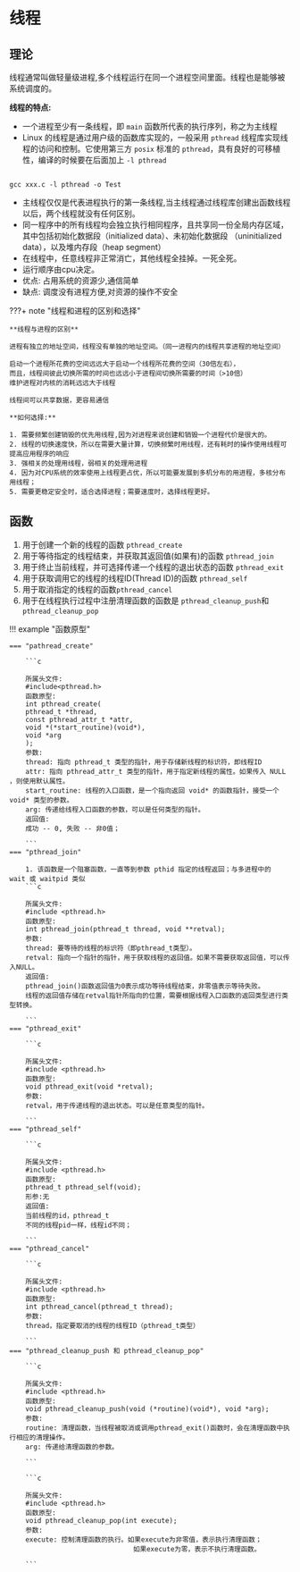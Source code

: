 # 线程

## 理论

线程通常叫做轻量级进程,多个线程运行在同一个进程空间里面。线程也是能够被系统调度的。

**线程的特点:**

* 一个进程至少有一条线程，即 `main` 函数所代表的执行序列，称之为主线程
* Linux 的线程是通过用户级的函数库实现的，一般采用 `pthread` 线程库实现线程的访问和控制。它使用第三方
  `posix` 标准的 `pthread`，具有良好的可移植性，编译的时候要在后面加上  `-l pthread`    

```shell

gcc xxx.c -l pthread -o Test

```

* 主线程仅仅是代表进程执行的第一条线程,当主线程通过线程库创建出函数线程以后，两个线程就没有任何区别。
* 同一程序中的所有线程均会独立执行相同程序，且共享同一份全局内存区域，其中包括初始化数据段（initialized data）、未初始化数据段
（uninitialized data），以及堆内存段（heap segment）
* 在线程中，任意线程非正常消亡，其他线程全挂掉。一死全死。
* 运行顺序由cpu决定。
* 优点: 占用系统的资源少,通信简单
* 缺点: 调度没有进程方便,对资源的操作不安全

???+ note "线程和进程的区别和选择"

    **线程与进程的区别**

	进程有独立的地址空间，线程没有单独的地址空间。（同一进程内的线程共享进程的地址空间）
    
    启动一个进程所花费的空间远远大于启动一个线程所花费的空间（30倍左右），
    而且，线程间彼此切换所需的时间也远远小于进程间切换所需要的时间（>10倍）
	维护进程对内核的消耗远远大于线程

	线程间可以共享数据，更容易通信

    **如何选择:**

	1. 需要频繁创建销毁的优先用线程,因为对进程来说创建和销毁一个进程代价是很大的。
	2. 线程的切换速度快，所以在需要大量计算，切换频繁时用线程，还有耗时的操作使用线程可提高应用程序的响应
	3. 强相关的处理用线程，弱相关的处理用进程
	4. 因为对CPU系统的效率使用上线程更占优，所以可能要发展到多机分布的用进程，多核分布用线程；
	5. 需要更稳定安全时，适合选择进程；需要速度时，选择线程更好。

## 函数

1. 用于创建一个新的线程的函数 `pthread_create`
2. 用于等待指定的线程结束，并获取其返回值(如果有)的函数 `pthread_join`
3. 用于终止当前线程，并可选择传递一个线程的退出状态的函数 `pthread_exit`
4. 用于获取调用它的线程的线程ID(Thread ID)的函数 `pthread_self`
5. 用于取消指定的线程的函数`pthread_cancel`
6. 用于在线程执行过程中注册清理函数的函数是 `pthread_cleanup_push`和`pthread_cleanup_pop`

!!! example "函数原型"

    === "pathread_create"

        ```c

        所属头文件:
        #include<pthread.h>
        函数原型:
        int pthread_create(
        pthread_t *thread,
        const pthread_attr_t *attr,
        void *(*start_routine)(void*),
        void *arg
        );
        参数: 
        thread: 指向 pthread_t 类型的指针，用于存储新线程的标识符，即线程ID
        attr: 指向 pthread_attr_t 类型的指针，用于指定新线程的属性。如果传入 NULL ，则使用默认属性。
        start_routine: 线程的入口函数，是一个指向返回 void* 的函数指针，接受一个 void* 类型的参数。
        arg: 传递给线程入口函数的参数，可以是任何类型的指针。
        返回值:
        成功 -- 0, 失败 -- 非0值；

        ```
    === "pthread_join"

        1. 该函数是一个阻塞函数，一直等到参数 pthid 指定的线程返回；与多进程中的 wait 或 waitpid 类似
        ```c
        
        所属头文件:
        #include <pthread.h>
        函数原型:
        int pthread_join(pthread_t thread, void **retval);
        参数:
        thread: 要等待的线程的标识符（即pthread_t类型）。
        retval: 指向一个指针的指针，用于获取线程的返回值。如果不需要获取返回值，可以传入NULL。
        返回值:
        pthread_join()函数返回值为0表示成功等待线程结束，非零值表示等待失败。
        线程的返回值存储在retval指针所指向的位置，需要根据线程入口函数的返回类型进行类型转换。
        
        ```
    === "pthread_exit"

        ```c

        所属头文件:
        #include <pthread.h>
        函数原型:
        void pthread_exit(void *retval);
        参数:
        retval，用于传递线程的退出状态。可以是任意类型的指针。
        
        ```
    === "pthread_self"

        ```c

        所属头文件:
        #include <pthread.h>
        函数原型:
        pthread_t pthread_self(void);
        形参:无
        返回值:
        当前线程的id，pthread_t 
        不同的线程pid一样，线程id不同；

        ```
    === "pthread_cancel"

        ```c

        所属头文件:
        #include <pthread.h>
        函数原型:
        int pthread_cancel(pthread_t thread);
        参数:
        thread，指定要取消的线程的线程ID（pthread_t类型）

        ```
    === "pthread_cleanup_push 和 pthread_cleanup_pop"

        ```c

        所属头文件:
        #include <pthread.h>
        函数原型:
        void pthread_cleanup_push(void (*routine)(void*), void *arg);
        参数:
        routine: 清理函数，当线程被取消或调用pthread_exit()函数时，会在清理函数中执行相应的清理操作。
        arg: 传递给清理函数的参数。
        
        ```

        ```c

        所属头文件:
        #include <pthread.h>
        函数原型:
        void pthread_cleanup_pop(int execute);
        参数:
        execute: 控制清理函数的执行。如果execute为非零值，表示执行清理函数；
                                   如果execute为零，表示不执行清理函数。

        ```


